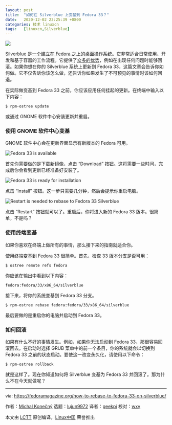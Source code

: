 ```yaml
---
layout: post
title:	"如何在 Silverblue 上变基到 Fedora 33？"
date:	2020-12-02 23:25:39 +0800 
categories:	技术 linuxcn 
tags:	[linuxcn,Silverblue]
---
```



![](/Asserts/Images//attachment/album/202012/02/232440exewdbwdhde4mqhv.jpg)


Silverblue 是[一个建立在 Fedora 之上的桌面操作系统](https://docs.fedoraproject.org/en-US/fedora-silverblue/)。它非常适合日常使用、开发和基于容器的工作流程。它提供了[众多的优势](https://fedoramagazine.org/give-fedora-silverblue-a-test-drive/)，例如在出现任何问题时能够回滚。如果你想在你的 Silverblue 系统上更新到 Fedora 33，这篇文章会告诉你如何做。它不仅告诉你该怎么做，还告诉你如果发生了不可预见的事情时该如何回退。


在实际做变基到 Fedora 33 之前，你应该应用任何挂起的更新。在终端中输入以下内容：



```
$ rpm-ostree update

```

或通过 GNOME 软件中心安装更新并重启。


### 使用 GNOME 软件中心变基


GNOME 软件中心会在更新界面显示有新版本的 Fedora 可用。


![Fedora 33 is available](/Asserts/Images//attachment/album/202012/02/232543jp115s1eocp5p5ji.png)


首先你需要做的是下载新镜像，点击 “Download” 按钮。这将需要一些时间，完成后你会看到更新已经准备好安装了。


![Fedora 33 is ready for installation](/Asserts/Images//attachment/album/202012/02/232544ng5rgzpakwffgezc.png)


点击 “Install” 按钮。这一步只需要几分钟，然后会提示你重启电脑。


![Restart is needed to rebase to Fedora 33 Silverblue](/Asserts/Images//attachment/album/202012/02/232545pzcngqqnquknqd77.png)


点击 “Restart” 按钮就可以了。重启后，你将进入新的 Fedora 33 版本。很简单，不是吗？


### 使用终端变基


如果你喜欢在终端上做所有的事情，那么接下来的指南就适合你。


使用终端变基到 Fedora 33 很简单。首先，检查 33 版本分支是否可用：



```
$ ostree remote refs fedora

```

你应该在输出中看到以下内容：



```
fedora:fedora/33/x86_64/silverblue

```

接下来，将你的系统变基到 Fedora 33 分支。



```
$ rpm-ostree rebase fedora:fedora/33/x86_64/silverblue

```

最后要做的是重启你的电脑并启动到 Fedora 33。


### 如何回滚


如果有什么不好的事情发生。例如，如果你无法启动到 Fedora 33，那很容易回滚回去。在启动时选择 GRUB 菜单中的前一个条目，你的系统就会以切换到 Fedora 33 之前的状态启动。要使这一改变永久化，请使用以下命令：



```
$ rpm-ostree rollback

```

就是这样了。现在你知道如何将 Silverblue 变基为 Fedora 33 并回滚了。那为什么不在今天就做呢？




---


via: <https://fedoramagazine.org/how-to-rebase-to-fedora-33-on-silverblue/>


作者：[Michal Konečný](https://fedoramagazine.org/author/zlopez/) 选题：[lujun9972](https://github.com/lujun9972) 译者：[geekpi](https://github.com/geekpi) 校对：[wxy](https://github.com/wxy)


本文由 [LCTT](https://github.com/LCTT/TranslateProject) 原创编译，[Linux中国](https://linux.cn/) 荣誉推出
